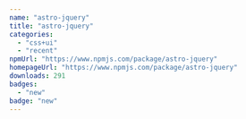 ```yaml
---
name: "astro-jquery"
title: "astro-jquery"
categories:
  - "css+ui"
  - "recent"
npmUrl: "https://www.npmjs.com/package/astro-jquery"
homepageUrl: "https://www.npmjs.com/package/astro-jquery"
downloads: 291
badges:
  - "new"
badge: "new"
---
```

